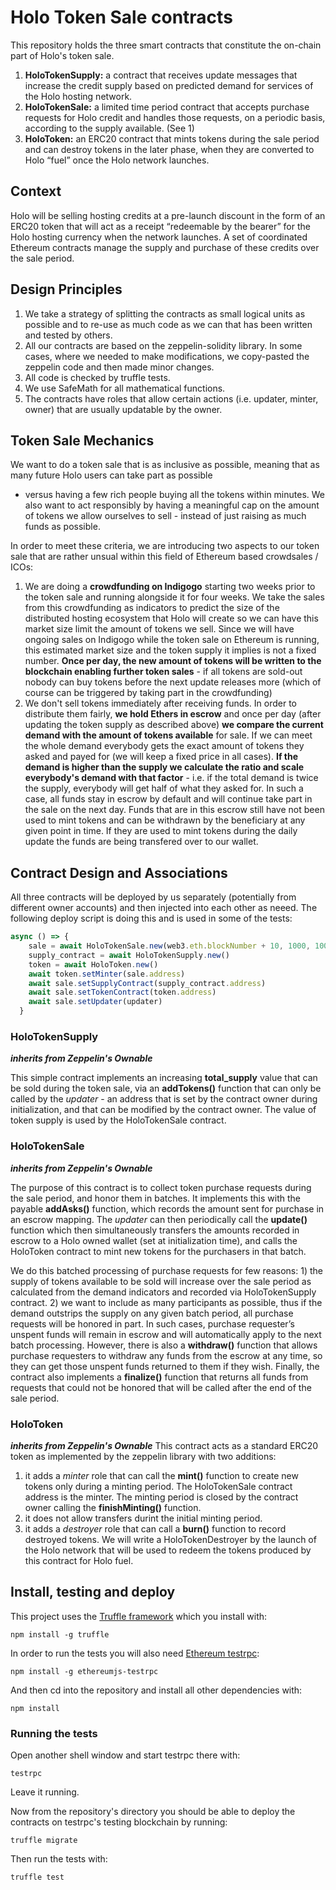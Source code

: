 # Holo Token Sale contracts
This repository holds the three smart contracts that constitute the on-chain part of
Holo's token sale.

1. **HoloTokenSupply:** a contract that receives update messages that increase the credit supply based on predicted demand for services of the Holo hosting network.
2. **HoloTokenSale:** a limited time period contract that accepts purchase requests for Holo credit and handles those requests, on a periodic basis, according to the supply available. (See 1)
3. **HoloToken:** an ERC20 contract that mints tokens during the sale period and can destroy tokens in the later phase, when they are converted to Holo “fuel” once the Holo network launches. 


## Context
Holo will be selling hosting credits at a pre-launch discount in the form of an ERC20 token that will act as a receipt “redeemable by the bearer” for the Holo hosting currency when the network launches.  A set of coordinated Ethereum contracts manage the supply and purchase of these credits over the sale period.

## Design Principles
1. We take a strategy of splitting the contracts as small logical units as possible and to re-use as much code as we can that has been written and tested by others.
2. All our contracts are based on the zeppelin-solidity library.  In some cases, where we needed to make modifications, we copy-pasted the zeppelin code and then made minor changes.
3. All code is checked by truffle tests.
4. We use SafeMath for all mathematical functions.
5. The contracts have roles that allow certain actions (i.e. updater, minter, owner) that are usually updatable by the owner.

## Token Sale Mechanics
We want to do a token sale that is as inclusive as possible,
meaning that as many future Holo users can take part as possible
- versus having a few rich people buying all the tokens within minutes.
We also want to act responsibly by having a meaningful cap on the amount of tokens we allow ourselves to sell - instead of just raising as much funds as possible.

In order to meet these criteria, we are introducing two aspects to our token sale
that are rather unsual within this field of Ethereum based crowdsales / ICOs:

1. We are doing a **crowdfunding on Indigogo** starting two weeks prior to the token sale and running alongside it for four weeks. We take the sales from this crowdfunding as indicators to predict the size of the distributed hosting ecosystem that Holo will create so we can have this market size limit the amount of tokens we sell. Since we will have ongoing sales on Indigogo while the token sale on Ethereum is running, this estimated market size and the token supply it implies is not a fixed number. **Once per day, the new amount of tokens will be written to the blockchain enabling further token sales** - if all tokens are sold-out nobody can buy tokens before the next update releases more (which of course can be triggered by taking part in the crowdfunding)
2. We don't sell tokens immediately after receiving funds. In order to distribute them fairly, **we hold Ethers in escrow** and once per day (after updating the token supply as described above) **we compare the current demand with the amount of tokens available** for sale. If we can meet the whole demand everybody gets the exact amount of tokens they asked and payed for (we will keep a fixed price in all cases). **If the demand is higher than the supply we calculate the ratio and scale everybody's demand with that factor** - i.e. if the total demand is twice the supply, everybody will get half of what they asked for. In such a case, all funds stay in escrow by default and will continue take part in the sale on the next day. Funds that are in this escrow still have not been used to mint tokens and can be withdrawn by the beneficiary at any given point in time. If they are used to mint tokens during the daily update the funds are being transfered over to our wallet.


## Contract Design and Associations 
All three contracts will be deployed by us separately (potentially from different owner accounts) and then injected into each other as neeed. The following deploy script is doing this and is used in some of the tests:

```javascript
async () => {
    sale = await HoloTokenSale.new(web3.eth.blockNumber + 10, 1000, 1000000000000000000, wallet)
    supply_contract = await HoloTokenSupply.new()
    token = await HoloToken.new()
    await token.setMinter(sale.address)
    await sale.setSupplyContract(supply_contract.address)
    await sale.setTokenContract(token.address)
    await sale.setUpdater(updater)
  }
```



### HoloTokenSupply
***inherits from Zeppelin's Ownable***

This simple contract implements an increasing **total_supply** value that can be sold during the token sale, via an **addTokens()** function that can only be called by the *updater* - an address that is set by the contract owner during initialization, and that can be modified by the contract owner.  The value of token supply is used by the HoloTokenSale contract.

### HoloTokenSale
***inherits from Zeppelin's Ownable***

The purpose of this contract is to collect token purchase requests during the sale period, and honor them in batches.  It implements this with the payable **addAsks()** function, which records the amount sent for purchase in an escrow mapping.  The *updater* can then periodically call the **update()** function which then simultaneously transfers the amounts recorded in escrow to a Holo owned wallet (set at initialization time), and calls the HoloToken contract to mint new tokens for the purchasers in that batch.

We do this batched processing of purchase requests for few reasons: 1) the supply of tokens available to be sold will increase over the sale period as calculated from the demand indicators and recorded via HoloTokenSupply contract.  2) we want to include as many participants as possible, thus if the demand outstrips the supply on any given batch period, all purchase requests will be honored in part.  In such cases, purchase requester’s unspent funds will remain in escrow and will automatically apply to the next batch processing.  However, there is also a **withdraw()** function that allows purchase requesters to withdraw any funds from the escrow at any time, so they can get those unspent funds returned to them if they wish.  Finally, the contract also implements a **finalize()** function that returns all funds from requests that could not be honored that will be called after the end of the sale period.

### HoloToken
***inherits from Zeppelin's Ownable***
This contract acts as a standard ERC20 token as implemented by the zeppelin library with two additions: 

1. it adds a *minter* role that can call the **mint()** function to create new tokens only during a minting period.  The HoloTokenSale contract address is the minter.  The minting period is closed by the contract owner calling the **finishMinting()** function. 
2. it does not allow transfers durint the initial minting period.
3. it adds a *destroyer* role that can call a **burn()** function to record destroyed tokens.  We will write a HoloTokenDestroyer by the launch of the Holo network that will be used to redeem the tokens produced by this contract for Holo fuel.

## Install, testing and deploy
This project uses the [Truffle framework](http://truffleframework.com/) which you install with:

```npm install -g truffle```

In order to run the tests you will also need [Ethereum testrpc](https://github.com/ethereumjs/testrpc):

```npm install -g ethereumjs-testrpc```

And then cd into the repository and install all other dependencies with:

```npm install```

### Running the tests

Open another shell window and start testrpc there with:

```testrpc```

Leave it running.

Now from the repository's directory you should be able to deploy the contracts
on testrpc's testing blockchain by running:

```truffle migrate```

Then run the tests with:

```truffle test```